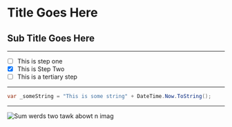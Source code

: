 # Title Goes Here

## Sub Title Goes Here

---

- [ ] This is step one
- [x] This is Step Two
- [ ] This is a tertiary step 

---

``` cs
var _someString = "This is some string" + DateTime.Now.ToString();
```

---


![Sum werds two tawk abowt n imag](https://static.scientificamerican.com/sciam/cache/file/41DF7DA0-EE58-4259-AA815A390FB37C55_source.jpg)



